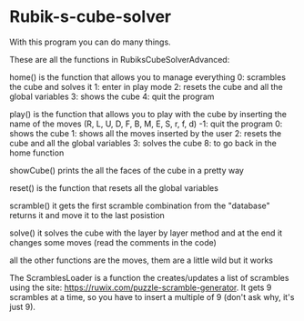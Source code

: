 # Rubik-s-cube-solver
With this program you can do many things.

These are all the functions in RubiksCubeSolverAdvanced:

home() is the function that allows you to manage everything
0: scrambles the cube and solves it
1: enter in play mode
2: resets the cube and all the global variables
3: shows the cube
4: quit the program

play() is the function that allows you to play with the cube by inserting the name of the moves (R, L, U, D, F, B, M, E, S, r, f, d)
-1: quit the program
0: shows the cube
1: shows all the moves inserted by the user
2: resets the cube and all the global variables
3: solves the cube
8: to go back in the home function

showCube() prints the all the faces of the cube in a pretty way

reset() is the function that resets all the global variables

scramble() it gets the first scramble combination from the "database" returns it and move it to the last posistion

solve() it solves the cube with the layer by layer method and at the end it changes some moves (read the comments in the code)

all the other functions are the moves, them are a little wild but it works

The ScramblesLoader is a function the creates/updates a list of scrambles using
the site: https://ruwix.com/puzzle-scramble-generator. It gets 9 scrambles at
a time, so you have to insert a multiple of 9 (don't ask why, it's just 9).
